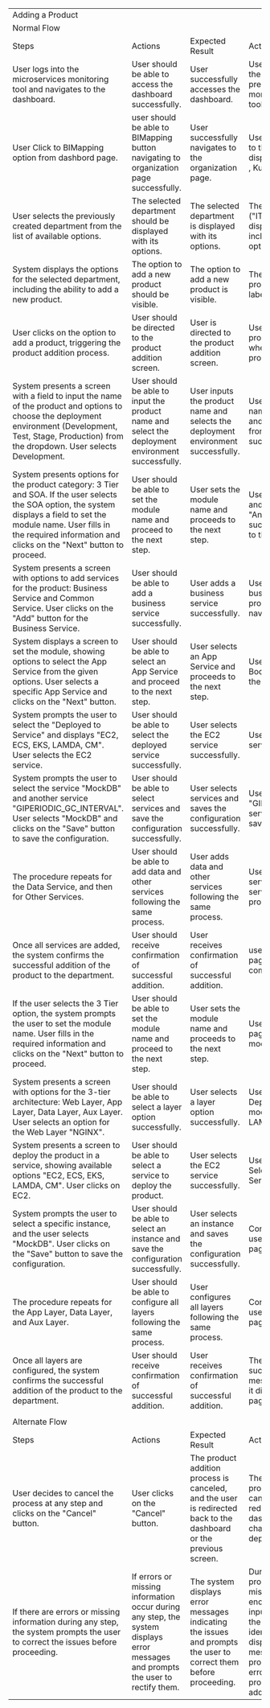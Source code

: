 | | | | |
|-|-|-|-|
|Adding a Product| | | |
|Normal Flow| | | |
|Steps|Actions|Expected Result|Actual Result|
|User logs into the microservices monitoring tool and navigates to the dashboard.|User should be able to access the dashboard successfully.|User successfully accesses the dashboard.|User successfully accesses the dashboard and is presented with various monitoring options and tools.|
|User Click to BIMapping option from dashbord page.|user should be able to BIMapping button navigating to organization page successfully.|User successfully navigates to the organization page.|User successfully navigates to the organization name are displayed AWS , Azure, GCP , Kuberne|
|User selects the previously created department from the list of available options.|The selected department should be displayed with its options.|The selected department is displayed with its options.|The selected department ("IT Department") is displayed with its options, including "Add Product" option.|
|System displays the options for the selected department, including the ability to add a new product.|The option to add a new product should be visible.|The option to add a new product is visible.|The option to add a new product is visible and labeled clearly.|
|User clicks on the option to add a product, triggering the product addition process.|User should be directed to the product addition screen.|User is directed to the product addition screen.|User is directed to the product addition screen where they can input product details.|
|System presents a screen with a field to input the name of the product and options to choose the deployment environment (Development, Test, Stage, Production) from the dropdown. User selects Development.|User should be able to input the product name and select the deployment environment successfully.|User inputs the product name and selects the deployment environment successfully.|User inputs the product name "Analytics Platform" and selects "Development" from the dropdown successfully.|
|System presents options for the product category: 3 Tier and SOA. If the user selects the SOA option, the system displays a field to set the module name. User fills in the required information and clicks on the "Next" button to proceed.|User should be able to set the module name and proceed to the next step.|User sets the module name and proceeds to the next step.|User selects "SOA" option and sets the module name "Analytics Module" successfully, then proceeds to the next step.|
|System presents a screen with options to add services for the product: Business Service and Common Service. User clicks on the "Add" button for the Business Service.|User should be able to add a business service successfully.|User adds a business service successfully.|User successfully adds a business service and proceeds to configure it and navigate to SOA Page|
|System displays a screen to set the module, showing options to select the App Service from the given options. User selects a specific App Service and clicks on the "Next" button.|User should be able to select an App Service and proceed to the next step.|User selects an App Service and proceeds to the next step.|User selects "Java Spring Boot API" and proceeds to the next step successfully.|
|System prompts the user to select the "Deployed to Service" and displays "EC2, ECS, EKS, LAMDA, CM". User selects the EC2 service.|User should be able to select the deployed service successfully.|User selects the EC2 service successfully.|User selects the "EC2" service successfully.|
|System prompts the user to select the service "MockDB" and another service "GIPERIODIC_GC_INTERVAL". User selects "MockDB" and clicks on the "Save" button to save the configuration.|User should be able to select services and save the configuration successfully.|User selects services and saves the configuration successfully.|User selects "MockDB" and "GIPERIODIC_GC_INTERVAL" services successfully, then saves the configuration.|
|The procedure repeats for the Data Service, and then for Other Services.|User should be able to add data and other services following the same process.|User adds data and other services following the same process.|User successfully adds data services and other required services following the same process.|
|Once all services are added, the system confirms the successful addition of the product to the department.|User should receive confirmation of successful addition.|User receives confirmation of successful addition.|user redirected to  HRMS page "Business service & common  service".|
|If the user selects the 3 Tier option, the system prompts the user to set the module name. User fills in the required information and clicks on the "Next" button to proceed.|User should be able to set the module name and proceed to the next step.|User sets the module name and proceeds to the next step.|User navigate to the 3Tier page without taking input module name.|
|System presents a screen with options for the 3-tier architecture: Web Layer, App Layer, Data Layer, Aux Layer. User selects an option for the Web Layer "NGINX".|User should be able to select a layer option successfully.|User selects a layer option successfully.|User navigate to the Deployed to Services modules "EC2, ECS, EKS, LAMDA & CM"|
|System presents a screen to deploy the product in a service, showing available options "EC2, ECS, EKS, LAMDA, CM". User clicks on EC2.|User should be able to select a service to deploy the product.|User selects the EC2 service successfully.|User see the displayed with Select Instance  "Aws EC2 Services".|
|System prompts the user to select a specific instance, and the user selects "MockDB". User clicks on the "Save" button to save the configuration.|User should be able to select an instance and save the configuration successfully.|User selects an instance and saves the configuration successfully.|Configuration successfully user redirected to the 3Tier page|
|The procedure repeats for the App Layer, Data Layer, and Aux Layer.|User should be able to configure all layers following the same process.|User configures all layers following the same process.|Configuration successfully user redirected to the 3Tier page|
|Once all layers are configured, the system confirms the successful addition of the product to the department.|User should receive confirmation of successful addition.|User receives confirmation of successful addition.|There's no confirmation of successful addition messsage not displayed and it displayed blank white page.|
| | | | |
|Alternate Flow| | | |
|Steps|Actions|Expected Result|Actual Result|
|User decides to cancel the process at any step and clicks on the "Cancel" button.|User clicks on the "Cancel" button.|The product addition process is canceled, and the user is redirected back to the dashboard or the previous screen.|The product addition process is successfully canceled, and the user is redirected back to the dashboard without any changes being made to the department or product.|
|If there are errors or missing information during any step, the system prompts the user to correct the issues before proceeding.|If errors or missing information occur during any step, the system displays error messages and prompts the user to rectify them.|The system displays error messages indicating the issues and prompts the user to correct them before proceeding.|During the product addition process, if any errors or missing information are encountered, such as invalid input or incomplete fields, the system correctly identifies these issues and displays appropriate error messages. The user is prompted to rectify the errors before being able to proceed with adding the product.|

